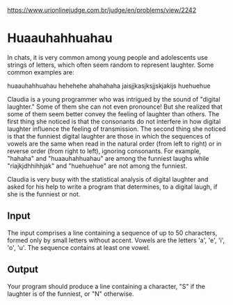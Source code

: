 https://www.urionlinejudge.com.br/judge/en/problems/view/2242

# Huaauhahhuahau

In chats, it is very common among young people and adolescents use strings of
letters, which often seem random to represent laughter. Some common examples
are:

huaauhahhuahau
hehehehe
ahahahaha
jaisjjkasjksjjskjakijs
huehuehue

Claudia is a young programmer who was intrigued by the sound of "digital
laughter." Some of them she can not even pronounce! But she realized that some
of them seem better convey the feeling of laughter than others. The first
thing she noticed is that the consonants do not interfere in how digital
laughter influence the feeling of transmission. The second thing she noticed
is that the funniest digital laughter are those in which the sequences of
vowels are the same when read in the natural order (from left to right) or in
reverse order (from right to left), ignoring consonants. For example, "hahaha"
and "huaauhahhuahau" are among the funniest laughs while "riajkjdhhihhjak" and
"huehuehue" are not among the funniest.

Claudia is very busy with the statistical analysis of digital laughter and
asked for his help to write a program that determines, to a digital laugh, if
she is the funniest or not.

## Input

The input comprises a line containing a sequence of up to 50 characters,
formed only by small letters without accent. Vowels are the letters 'a', 'e',
'i', 'o', 'u'. The sequence contains at least one vowel.

## Output

Your program should produce a line containing a character, "S" if the laughter
is of the funniest, or "N" otherwise.
